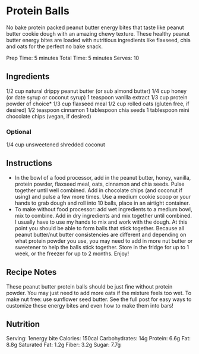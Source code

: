# Protein Balls
No bake protein packed peanut butter energy bites that taste like peanut butter cookie dough with an amazing chewy texture. These healthy peanut butter energy bites are loaded with nutritious ingredients like flaxseed, chia and oats for the perfect no bake snack.

Prep Time: 5 minutes 
Total Time: 5 minutes 
Serves: 10

## Ingredients
1/2 cup natural drippy peanut butter (or sub almond butter)
1/4 cup honey (or date syrup or coconut syrup)
1 teaspoon vanilla extract
1/3 cup protein powder of choice*
1/3 cup flaxseed meal
1/2 cup rolled oats (gluten free, if desired)
1/2 teaspoon cinnamon
1 tablespoon chia seeds
1 tablespoon mini chocolate chips (vegan, if desired)

### Optional
1/4 cup unsweetened shredded coconut

## Instructions

- In the bowl of a food processor, add in the peanut butter, honey, vanilla, protein powder, flaxseed meal, oats, cinnamon and chia seeds. Pulse together until well combined. Add in chocolate chips (and coconut if using) and pulse a few more times. Use a medium cookie scoop or your hands to grab dough and roll into 10 balls, place in an airtight container.
- To make without food processor: add wet ingredients to a medium bowl, mix to combine. Add in dry ingredients and mix together until combined. I usually have to use my hands to mix and work with the dough. At this point you should be able to form balls that stick together. Because all peanut butter/nut butter consistencies are different and depending on what protein powder you use, you may need to add in more nut butter or sweetener to help the balls stick together.
Store in the fridge for up to 1 week, or the freezer for up to 2 months. Enjoy!

## Recipe Notes
These peanut butter protein balls should be just fine without protein powder. You may just need to add more oats if the mixture feels too wet.
To make nut free: use sunflower seed butter.
See the full post for easy ways to customize these energy bites and even how to make them into bars!

## Nutrition
Serving: 1energy bite
Calories: 150cal
Carbohydrates: 14g
Protein: 6.6g
Fat: 8.8g
Saturated Fat: 1.2g
Fiber: 3.2g
Sugar: 7.7g
